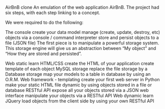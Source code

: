 AirBnB clone
An emulation of the web application AirBnB. The project had six steps, with each step linking to a concept.

We were required to do the following:

The console
create your data model
manage (create, update, destroy, etc) objects via a console / command interpreter
store and persist objects to a file (JSON file)
The first piece is to manipulate a powerful storage system. This storage engine will give us an abstraction between “My object” and “How they are stored and persisted”.

Web static
learn HTML/CSS
create the HTML of your application
create template of each object
MySQL storage
replace the file storage by a Database storage
map your models to a table in database by using an O.R.M.
Web framework - templating
create your first web server in Python
make your static HTML file dynamic by using objects stored in a file or database
RESTful API
expose all your objects stored via a JSON web interface
manipulate your objects via a RESTful API
Web dynamic
learn JQuery
load objects from the client side by using your own RESTful API
